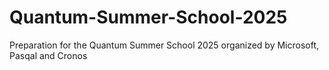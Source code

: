 # Quantum-Summer-School-2025
Preparation for the Quantum Summer School 2025 organized by Microsoft, Pasqal and Cronos

